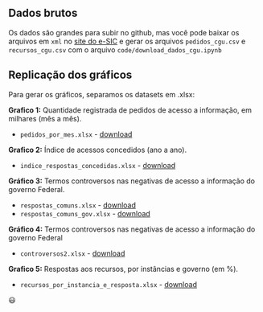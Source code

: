 ## Dados brutos

Os dados são grandes para subir no github, mas você pode baixar os arquivos em `xml` no [site do e-SIC](http://www.consultaesic.cgu.gov.br/busca/_layouts/15/DownloadPedidos/DownloadDados.aspx)
e gerar os arquivos `pedidos_cgu.csv` e `recursos_cgu.csv` com o arquivo `code/download_dados_cgu.ipynb`

## Replicação dos gráficos

Para gerar os gráficos, separamos os datasets em .xlsx:

**Grafico 1:** Quantidade registrada de pedidos de acesso a informação, em milhares (mês a mês).
* `pedidos_por_mes.xlsx` - [download](https://github.com/rdurl0/negativas-acesso-informacao-Executivo-feredal/blob/master/data/pedidos_por_mes.xlsx?raw=true)

**Grafico 2:** Índice de acessos concedidos (ano a ano).
* `indice_respostas_concedidas.xlsx` - [download](https://github.com/rdurl0/negativas-acesso-informacao-Executivo-feredal/blob/master/data/indice_respostas_concedidas.xlsx?raw=true)

**Gráfico 3:** Termos controversos nas negativas de acesso a informação do governo Federal.
* `respostas_comuns.xlsx` - [download](https://github.com/rdurl0/negativas-acesso-informacao-Executivo-feredal/blob/master/data/respostas_comuns.xlsx?raw=true)
* `respostas_comuns_gov.xlsx` - [download](https://github.com/rdurl0/negativas-acesso-informacao-Executivo-feredal/blob/master/data/respostas_comuns_gov.xlsx?raw=true)

**Gráfico 4:** Termos controversos nas negativas de acesso a informação do governo Federal
* `controversos2.xlsx` - [download](https://github.com/rdurl0/negativas-acesso-informacao-Executivo-feredal/blob/master/data/controversos2.xlsx?raw=true)

**Grafico 5:** Respostas aos recursos, por instâncias e governo (em %).
* `recursos_por_instancia_e_resposta.xlsx` - [download](https://github.com/rdurl0/negativas-acesso-informacao-Executivo-feredal/blob/master/data/recursos_por_instancia_e_resposta.xlsx?raw=true)

:smiley:
